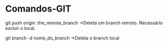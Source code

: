 # Comandos-GIT

git push origin :the_remote_branch
->Deleta um branch remoto. Necessário excluir o local.

git branch -d nome_do_branch
->Deleta o branch local
